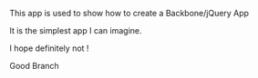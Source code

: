 This app is used to show how to create a Backbone/jQuery App

It is the simplest app I can imagine.

I hope definitely not !

Good Branch
